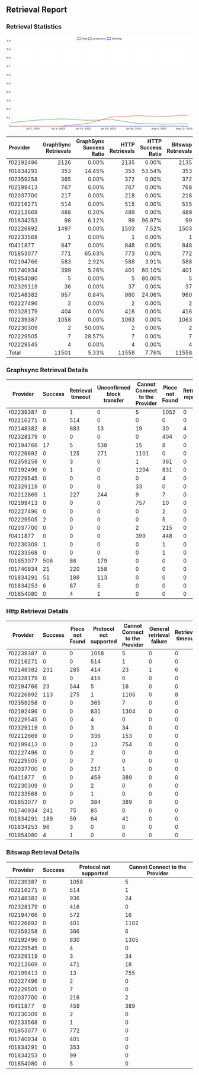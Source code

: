 ## Retrieval Report
### Retrieval Statistics
<img src="https://raw.githubusercontent.com/data-preservation-programs/filplus-checker-assets/main/filecoin-project/filecoin-plus-large-datasets/issues/2044/1692071084194.png"/>

| Provider  | GraphSync Retrievals | GraphSync Success Ratio | HTTP Retrievals | HTTP Success Ratio | Bitswap Retrievals | Bitswap Success Ratio |
| :-------- | -------------------: | ----------------------: | --------------: | -----------------: | -----------------: | --------------------: |
| f02192496 |                 2126 |                   0.00% |            2135 |              0.00% |               2135 |                 0.00% |
| f01834291 |                  353 |                  14.45% |             353 |             53.54% |                353 |                 0.00% |
| f02359258 |                  365 |                   0.00% |             372 |              0.00% |                372 |                 0.00% |
| f02199413 |                  767 |                   0.00% |             767 |              0.00% |                768 |                 0.00% |
| f02037700 |                  217 |                   0.00% |             218 |              0.00% |                218 |                 0.00% |
| f02216271 |                  514 |                   0.00% |             515 |              0.00% |                515 |                 0.00% |
| f02212669 |                  488 |                   0.20% |             489 |              0.00% |                489 |                 0.00% |
| f01834253 |                   98 |                   6.12% |              99 |             96.97% |                 99 |                 0.00% |
| f02226892 |                 1497 |                   0.00% |            1503 |              7.52% |               1503 |                 0.00% |
| f02233568 |                    1 |                   0.00% |               1 |              0.00% |                  1 |                 0.00% |
| f0411877  |                  847 |                   0.00% |             848 |              0.00% |                848 |                 0.00% |
| f01853077 |                  771 |                  65.63% |             773 |              0.00% |                772 |                 0.00% |
| f02194766 |                  583 |                   2.92% |             588 |              3.91% |                588 |                 0.00% |
| f01740934 |                  399 |                   5.26% |             401 |             60.10% |                401 |                 0.00% |
| f01854080 |                    5 |                   0.00% |               5 |             80.00% |                  5 |                 0.00% |
| f02329119 |                   36 |                   0.00% |              37 |              0.00% |                 37 |                 0.00% |
| f02148382 |                  957 |                   0.84% |             960 |             24.06% |                960 |                 0.00% |
| f02227496 |                    2 |                   0.00% |               2 |              0.00% |                  2 |                 0.00% |
| f02328179 |                  404 |                   0.00% |             416 |              0.00% |                416 |                 0.00% |
| f02239387 |                 1058 |                   0.00% |            1063 |              0.00% |               1063 |                 0.00% |
| f02230309 |                    2 |                  50.00% |               2 |              0.00% |                  2 |                 0.00% |
| f02229505 |                    7 |                  28.57% |               7 |              0.00% |                  7 |                 0.00% |
| f02229545 |                    4 |                   0.00% |               4 |              0.00% |                  4 |                 0.00% |
| Total     |                11501 |                   5.33% |           11558 |              7.76% |              11558 |                 0.00% |

### Graphsync Retrieval Details
| Provider  | Success | Retrieval timeout | Unconfirmed block transfer | Cannot Connect to the Provider | Piece not Found | Retrieval rejected | General retrieval failure |
| --------- | ------- | ----------------- | -------------------------- | ------------------------------ | --------------- | ------------------ | ------------------------- |
| f02239387 | 0       | 1                 | 0                          | 5                              | 1052            | 0                  | 0                         |
| f02216271 | 0       | 514               | 0                          | 0                              | 0               | 0                  | 0                         |
| f02148382 | 8       | 883               | 13                         | 19                             | 30              | 4                  | 0                         |
| f02328179 | 0       | 0                 | 0                          | 0                              | 404             | 0                  | 0                         |
| f02194766 | 17      | 5                 | 538                        | 15                             | 8               | 0                  | 0                         |
| f02226892 | 0       | 125               | 271                        | 1101                           | 0               | 0                  | 0                         |
| f02359258 | 0       | 3                 | 0                          | 1                              | 361             | 0                  | 0                         |
| f02192496 | 0       | 1                 | 0                          | 1294                           | 831             | 0                  | 0                         |
| f02229545 | 0       | 0                 | 0                          | 0                              | 4               | 0                  | 0                         |
| f02329119 | 0       | 0                 | 0                          | 33                             | 0               | 0                  | 3                         |
| f02212669 | 1       | 227               | 244                        | 9                              | 7               | 0                  | 0                         |
| f02199413 | 0       | 0                 | 0                          | 757                            | 10              | 0                  | 0                         |
| f02227496 | 0       | 0                 | 0                          | 0                              | 2               | 0                  | 0                         |
| f02229505 | 2       | 0                 | 0                          | 0                              | 5               | 0                  | 0                         |
| f02037700 | 0       | 0                 | 0                          | 2                              | 215             | 0                  | 0                         |
| f0411877  | 0       | 0                 | 0                          | 399                            | 448             | 0                  | 0                         |
| f02230309 | 1       | 0                 | 0                          | 0                              | 1               | 0                  | 0                         |
| f02233568 | 0       | 0                 | 0                          | 0                              | 1               | 0                  | 0                         |
| f01853077 | 506     | 86                | 179                        | 0                              | 0               | 0                  | 0                         |
| f01740934 | 21      | 220               | 158                        | 0                              | 0               | 0                  | 0                         |
| f01834291 | 51      | 189               | 113                        | 0                              | 0               | 0                  | 0                         |
| f01834253 | 6       | 87                | 5                          | 0                              | 0               | 0                  | 0                         |
| f01854080 | 0       | 4                 | 1                          | 0                              | 0               | 0                  | 0                         |

### Http Retrieval Details
| Provider  | Success | Piece not Found | Protocol not supported | Cannot Connect to the Provider | General retrieval failure | Retrieval timeout |
| --------- | ------- | --------------- | ---------------------- | ------------------------------ | ------------------------- | ----------------- |
| f02239387 | 0       | 0               | 1058                   | 5                              | 0                         | 0                 |
| f02216271 | 0       | 0               | 514                    | 1                              | 0                         | 0                 |
| f02148382 | 231     | 285             | 414                    | 23                             | 1                         | 6                 |
| f02328179 | 0       | 0               | 416                    | 0                              | 0                         | 0                 |
| f02194766 | 23      | 544             | 5                      | 16                             | 0                         | 0                 |
| f02226892 | 113     | 275             | 1                      | 1106                           | 0                         | 8                 |
| f02359258 | 0       | 0               | 365                    | 7                              | 0                         | 0                 |
| f02192496 | 0       | 0               | 831                    | 1304                           | 0                         | 0                 |
| f02229545 | 0       | 0               | 4                      | 0                              | 0                         | 0                 |
| f02329119 | 0       | 0               | 3                      | 34                             | 0                         | 0                 |
| f02212669 | 0       | 0               | 336                    | 153                            | 0                         | 0                 |
| f02199413 | 0       | 0               | 13                     | 754                            | 0                         | 0                 |
| f02227496 | 0       | 0               | 2                      | 0                              | 0                         | 0                 |
| f02229505 | 0       | 0               | 7                      | 0                              | 0                         | 0                 |
| f02037700 | 0       | 0               | 217                    | 1                              | 0                         | 0                 |
| f0411877  | 0       | 0               | 459                    | 389                            | 0                         | 0                 |
| f02230309 | 0       | 0               | 2                      | 0                              | 0                         | 0                 |
| f02233568 | 0       | 0               | 1                      | 0                              | 0                         | 0                 |
| f01853077 | 0       | 0               | 384                    | 389                            | 0                         | 0                 |
| f01740934 | 241     | 75              | 85                     | 0                              | 0                         | 0                 |
| f01834291 | 189     | 59              | 64                     | 41                             | 0                         | 0                 |
| f01834253 | 96      | 3               | 0                      | 0                              | 0                         | 0                 |
| f01854080 | 4       | 1               | 0                      | 0                              | 0                         | 0                 |

### Bitswap Retrieval Details
| Provider  | Success | Protocol not supported | Cannot Connect to the Provider |
| --------- | ------- | ---------------------- | ------------------------------ |
| f02239387 | 0       | 1058                   | 5                              |
| f02216271 | 0       | 514                    | 1                              |
| f02148382 | 0       | 936                    | 24                             |
| f02328179 | 0       | 416                    | 0                              |
| f02194766 | 0       | 572                    | 16                             |
| f02226892 | 0       | 401                    | 1102                           |
| f02359258 | 0       | 366                    | 6                              |
| f02192496 | 0       | 830                    | 1305                           |
| f02229545 | 0       | 4                      | 0                              |
| f02329119 | 0       | 3                      | 34                             |
| f02212669 | 0       | 471                    | 18                             |
| f02199413 | 0       | 13                     | 755                            |
| f02227496 | 0       | 2                      | 0                              |
| f02229505 | 0       | 7                      | 0                              |
| f02037700 | 0       | 216                    | 2                              |
| f0411877  | 0       | 459                    | 389                            |
| f02230309 | 0       | 2                      | 0                              |
| f02233568 | 0       | 1                      | 0                              |
| f01853077 | 0       | 772                    | 0                              |
| f01740934 | 0       | 401                    | 0                              |
| f01834291 | 0       | 353                    | 0                              |
| f01834253 | 0       | 99                     | 0                              |
| f01854080 | 0       | 5                      | 0                              |
